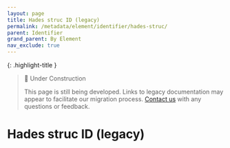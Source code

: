 ```yaml
---
layout: page
title: Hades struc ID (legacy)
permalink: /metadata/element/identifier/hades-struc/
parent: Identifier
grand_parent: By Element
nav_exclude: true
---
```


{: .highlight-title }
> 🚧 Under Construction
>
> This page is still being developed. Links to legacy documentation may appear to facilitate our migration process. [Contact us](/metadata-documentation/contact/) with any questions or feedback.

# Hades struc ID (legacy)